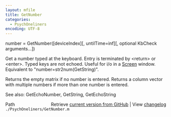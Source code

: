 ```yaml
---
layout: mfile
title: GetNumber
categories:
  - PsychOneliners
encoding: UTF-8
---
```


number = GetNumber([deviceIndex][, untilTime=inf][, optional KbCheck arguments...])

Get a number typed at the keyboard. Entry is terminated by
<return\> or <enter\>. Typed keys are not echoed. Useful for
i/o in a [Screen](/docs/Screen) window. Equivalent to "number=str2num(GetString)".

Returns the empty matrix if no number is entered. Returns a
column vector with multiple numbers if more than one number
is entered.

See also: GetEchoNumber, GetString, GetEchoString


<div class="code_header" style="text-align:right;">
  <span style="float:left;">Path&nbsp;&nbsp;</span> <span class="counter">Retrieve <a href=
  "https://raw.github.com/Psychtoolbox-3/Psychtoolbox-3/beta/./PsychOneliners/GetNumber.m">current version from GitHub</a> | View <a href=
  "https://github.com/Psychtoolbox-3/Psychtoolbox-3/commits/beta/./PsychOneliners/GetNumber.m">changelog</a></span>
</div>
<div class="code">
  <code>./PsychOneliners/GetNumber.m</code>
</div>
